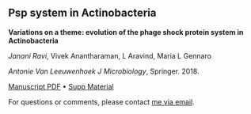 ## Psp system in Actinobacteria

**Variations on a theme: evolution of the phage shock protein system in Actinobacteria**

*Janani Ravi*, Vivek Anantharaman, L Aravind, Maria L Gennaro

*Antonie Van Leeuwenhoek J Microbiology*, Springer. 2018.

[Manuscript PDF](https://github.com/jananiravi/psp-actinobacteria/blob/master/manuscript/2018-Ravi-Psp_actinobacteria-Anto.pdf) • [Supp Material](https://github.com/jananiravi/psp-actinobacteria/blob/master/manuscript/2018-Ravi-Psp_actinobacteria-Anto_Supp.xlsx)

For questions or comments, please contact [me via email](janani@msu.edu).
